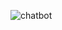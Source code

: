 ![chatbot](https://github.com/VishnuRaj1234/html-practice1/assets/152461519/f55fc22b-77da-4574-a71e-483176395a57)
